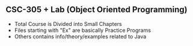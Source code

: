 ## CSC-305 + Lab (Object Oriented Programming)

- Total Course is Divided into Small Chapters
- Files starting with "Ex" are basically Practice Programs
- Others contains info/theory/examples related to Java


